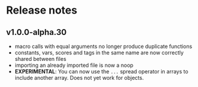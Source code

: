 # Release notes

## v1.0.0-alpha.30
* macro calls with equal arguments no longer produce duplicate functions
* constants, vars, scores and tags in the same name are now correctly shared between files
* importing an already imported file is now a noop
* **EXPERIMENTAL**: You can now use the `...` spread operator in arrays to include another array. Does not yet work for objects.
  